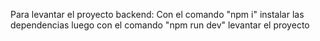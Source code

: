 Para levantar el proyecto backend: 
Con el comando "npm i" instalar las dependencias
luego con el comando "npm run dev" levantar el proyecto